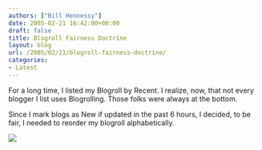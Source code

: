 ```yaml
---
authors: ["Bill Hennessy"]
date: 2005-02-21 16:42:00+00:00
draft: false
title: Blogroll Fairness Doctrine
layout: blog
url: /2005/02/21/blogroll-fairness-doctrine/
categories:
- Latest
---
```


For a long time, I listed my Blogroll by Recent. I realize, now, that not every blogger I list uses Blogrolling. Those folks were always at the bottom.




Since I mark blogs as New if updated in the past 6 hours, I decided, to be fair, I needed to reorder my blogroll alphabetically.

![](https://blog.billhennessy.com/aggbug.aspx?PostID=1161)

